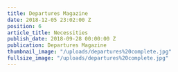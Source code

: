 ```yaml
---
title: Departures Magazine
date: 2018-12-05 23:02:00 Z
position: 6
article_title: Necessities
publish_date: 2018-09-28 00:00:00 Z
publication: Departures Magazine
thumbnail_image: "/uploads/departures%20complete.jpg"
fullsize_image: "/uploads/departures%20complete.jpg"
---
```


